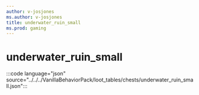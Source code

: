 ```yaml
---
author: v-josjones
ms.author: v-josjones
title: underwater_ruin_small
ms.prod: gaming
---
```


# underwater_ruin_small

:::code language="json" source="../../../VanillaBehaviorPack/loot_tables/chests/underwater_ruin_small.json":::